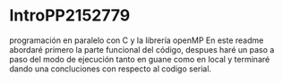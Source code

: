 # IntroPP2152779
programación en paralelo con C y la librería openMP
En este readme abordaré primero la parte funcional del código, despues haré un paso a paso del modo de ejecución tanto en guane como en local y terminaré dando una concluciones con respecto al codigo serial.


